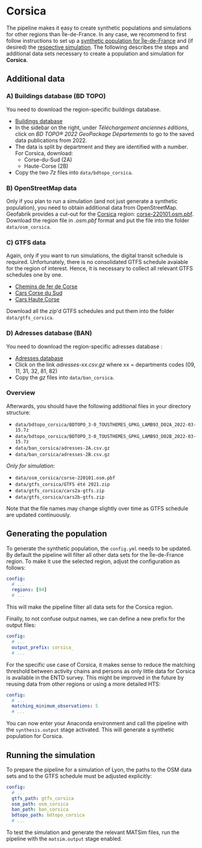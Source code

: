 # Corsica

The pipeline makes it easy to create synthetic populations and simulations
for other regions than Île-de-France. In any case, we recommend to first
follow instructions to set up a [synthetic population for Île-de-France](../population.md)
and (if desired) the [respective simulation](../simulation.md). The following
describes the steps and additional data sets necessary to create a population and
simulation for **Corsica**.

## Additional data

### A) Buildings database (BD TOPO)

You need to download the region-specific buildings database.

- [Buildings database](https://geoservices.ign.fr/bdtopo)
- In the sidebar on the right, under *Téléchargement anciennes éditions*, click on *BD TOPO® 2022 GeoPackage Départements* to go to the saved data publications from 2022.
- The data is split by department and they are identified with a number. For Corsica, download:
  - Corse-du-Sud (2A)
  - Haute-Corse (2B)
- Copy the two *7z* files into `data/bdtopo_corsica`.

### B) OpenStreetMap data

Only if you plan to run a simulation (and not just generate a synthetic population),
you need to obtain additional data from OpenStreetMap.
Geofabrik provides a cut-out for the [Corsica](https://download.geofabrik.de/europe/france/corse.html) region: [corse-220101.osm.pbf](https://download.geofabrik.de/europe/france/corse-220101.osm.pbf). Download the region file in *.osm.pbf* format and put the file into the
folder `data/osm_corsica`.

### C) GTFS data

Again, only if you want to run simulations, the digital transit schedule is required.
Unfortunately, there is no consolidated GTFS schedule avaiable for the region of interest. Hence,
it is necessary to collect all relevant GTFS schedules one by one.

- [Chemins de fer de Corse](https://www.data.corsica/explore/dataset/horaires-cfc-gtfs/export/)
- [Cars Corse du Sud](https://www.data.corsica/explore/dataset/horaires-cars2a-gtfs/export/)
- [Cars Haute Corse](https://www.data.corsica/explore/dataset/horaires-cars2b-gtfs/export/)

Download all the *zip*'d GTFS schedules and put them into the folder `data/gtfs_corsica`.


### D) Adresses database (BAN)

You need to download the region-specific adresses database :

- [Adresses database](https://adresse.data.gouv.fr/data/ban/adresses/latest/csv/)
- Click on the link *adresses-xx.csv.gz* where xx = departments codes (09, 11, 31, 32, 81, 82) 
- Copy the *gz* files into `data/ban_corsica`.


### Overview

Afterwards, you should have the following additional files in your directory structure:

- `data/bdtopo_corsica/BDTOPO_3-0_TOUSTHEMES_GPKG_LAMB93_D02A_2022-03-15.7z`
- `data/bdtopo_corsica/BDTOPO_3-0_TOUSTHEMES_GPKG_LAMB93_D02B_2022-03-15.7z`
- `data/ban_corsica/adresses-2A.csv.gz`
- `data/ban_corsica/adresses-2B.csv.gz`

*Only for simulation:*

- `data/osm_corsica/corse-220101.osm.pbf`
- `data/gtfs_corsica/GTFS été 2021.zip`
- `data/gtfs_corsica/cars2a-gtfs.zip`
- `data/gtfs_corsica/cars2b-gtfs.zip`

Note that the file names may change slightly over time as GTFS schedule are
updated continuously.

## Generating the population

To generate the synthetic population, the `config.yml` needs to be updated. 
By default the pipeline will filter all other data sets for the
Île-de-France region. To make it use the selected region, adjust the
configuration as follows:

```yaml
config:
  # ...
  regions: [94]
  # ...
```

This will make the pipeline filter all data sets for the Corsica region.

Finally, to not confuse output names, we can define a new prefix for the output files:

```yaml
config:
  # ...
  output_prefix: corsica_
  # ...
```

For the specific use case of Corsica, it makes sense to reduce the matching threshold between activity chains and persons as only little data for Corsica is available in the ENTD survey. This might be improved in the future by reusing data from other regions or using a more detailed HTS:

```yaml
config:
  # ...
  matching_minimum_observations: 5
  # ...
```

You can now enter your Anaconda environment and call the pipeline with the
`synthesis.output` stage activated. This will generate a synthetic population
for Corsica.

## Running the simulation

To prepare the pipeline for a simulation of Lyon, the paths to the OSM data sets and to the GTFS schedule must be adjusted explicitly:

```yaml
config:
  # ...
  gtfs_path: gtfs_corsica
  osm_path: osm_corsica
  ban_path: ban_corsica
  bdtopo_path: bdtopo_corsica
  # ...
```

To test the simulation and generate the relevant MATSim files, run the pipeline
with the `matsim.output` stage enabled.
